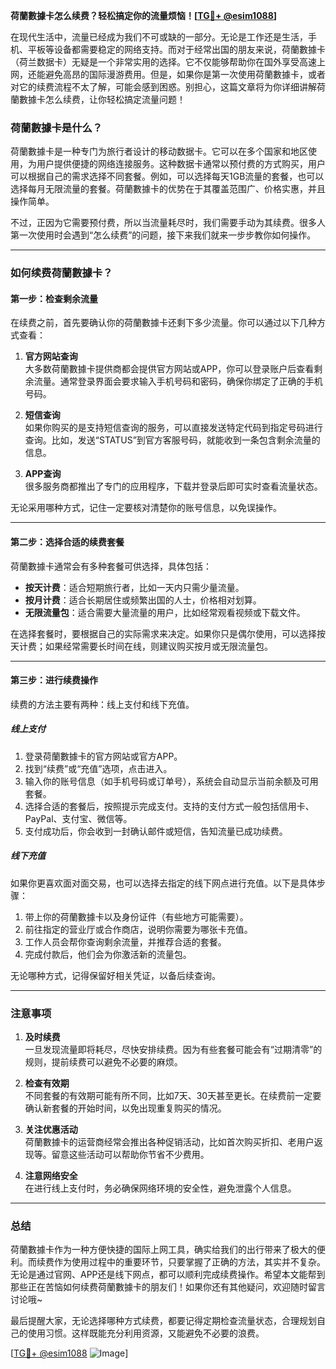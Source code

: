 **荷蘭數據卡怎么续费？轻松搞定你的流量烦恼！[[TG💪+ @esim1088](https://t.me/s/esim1088)]**

在现代生活中，流量已经成为我们不可或缺的一部分。无论是工作还是生活，手机、平板等设备都需要稳定的网络支持。而对于经常出国的朋友来说，荷蘭數據卡（荷兰数据卡）无疑是一个非常实用的选择。它不仅能够帮助你在国外享受高速上网，还能避免高昂的国际漫游费用。但是，如果你是第一次使用荷蘭數據卡，或者对它的续费流程不太了解，可能会感到困惑。别担心，这篇文章将为你详细讲解荷蘭數據卡怎么续费，让你轻松搞定流量问题！

### 荷蘭數據卡是什么？

荷蘭數據卡是一种专门为旅行者设计的移动数据卡。它可以在多个国家和地区使用，为用户提供便捷的网络连接服务。这种数据卡通常以预付费的方式购买，用户可以根据自己的需求选择不同套餐。例如，可以选择每天1GB流量的套餐，也可以选择每月无限流量的套餐。荷蘭數據卡的优势在于其覆盖范围广、价格实惠，并且操作简单。

不过，正因为它需要预付费，所以当流量耗尽时，我们需要手动为其续费。很多人第一次使用时会遇到“怎么续费”的问题，接下来我们就来一步步教你如何操作。

---

### 如何续费荷蘭數據卡？

#### **第一步：检查剩余流量**
在续费之前，首先要确认你的荷蘭數據卡还剩下多少流量。你可以通过以下几种方式查看：

1. **官方网站查询**  
   大多数荷蘭數據卡提供商都会提供官方网站或APP，你可以登录账户后查看剩余流量。通常登录界面会要求输入手机号码和密码，确保你绑定了正确的手机号码。

2. **短信查询**  
   如果你购买的是支持短信查询的服务，可以直接发送特定代码到指定号码进行查询。比如，发送“STATUS”到官方客服号码，就能收到一条包含剩余流量的信息。

3. **APP查询**  
   很多服务商都推出了专门的应用程序，下载并登录后即可实时查看流量状态。

无论采用哪种方式，记住一定要核对清楚你的账号信息，以免误操作。

---

#### **第二步：选择合适的续费套餐**
荷蘭數據卡通常会有多种套餐可供选择，具体包括：

- **按天计费**：适合短期旅行者，比如一天内只需少量流量。
- **按月计费**：适合长期居住或频繁出国的人士，价格相对划算。
- **无限流量包**：适合需要大量流量的用户，比如经常观看视频或下载文件。

在选择套餐时，要根据自己的实际需求来决定。如果你只是偶尔使用，可以选择按天计费；如果经常需要长时间在线，则建议购买按月或无限流量包。

---

#### **第三步：进行续费操作**
续费的方法主要有两种：线上支付和线下充值。

##### **线上支付**
1. 登录荷蘭數據卡的官方网站或官方APP。
2. 找到“续费”或“充值”选项，点击进入。
3. 输入你的账号信息（如手机号码或订单号），系统会自动显示当前余额及可用套餐。
4. 选择合适的套餐后，按照提示完成支付。支持的支付方式一般包括信用卡、PayPal、支付宝、微信等。
5. 支付成功后，你会收到一封确认邮件或短信，告知流量已成功续费。

##### **线下充值**
如果你更喜欢面对面交易，也可以选择去指定的线下网点进行充值。以下是具体步骤：
1. 带上你的荷蘭數據卡以及身份证件（有些地方可能需要）。
2. 前往指定的营业厅或合作商店，说明你需要为哪张卡充值。
3. 工作人员会帮你查询剩余流量，并推荐合适的套餐。
4. 完成付款后，他们会为你激活新的流量包。

无论哪种方式，记得保留好相关凭证，以备后续查询。

---

### 注意事项

1. **及时续费**  
   一旦发现流量即将耗尽，尽快安排续费。因为有些套餐可能会有“过期清零”的规则，提前续费可以避免不必要的麻烦。

2. **检查有效期**  
   不同套餐的有效期可能有所不同，比如7天、30天甚至更长。在续费前一定要确认新套餐的开始时间，以免出现重复购买的情况。

3. **关注优惠活动**  
   荷蘭數據卡的运营商经常会推出各种促销活动，比如首次购买折扣、老用户返现等。留意这些活动可以帮助你节省不少费用。

4. **注意网络安全**  
   在进行线上支付时，务必确保网络环境的安全性，避免泄露个人信息。

---

### 总结

荷蘭數據卡作为一种方便快捷的国际上网工具，确实给我们的出行带来了极大的便利。而续费作为使用过程中的重要环节，只要掌握了正确的方法，其实并不复杂。无论是通过官网、APP还是线下网点，都可以顺利完成续费操作。希望本文能帮到那些正在苦恼如何续费荷蘭數據卡的朋友们！如果你还有其他疑问，欢迎随时留言讨论哦~

最后提醒大家，无论选择哪种方式续费，都要记得定期检查流量状态，合理规划自己的使用习惯。这样既能充分利用资源，又能避免不必要的浪费。

[[TG💪+ @esim1088](https://t.me/s/esim1088) ![Image](https://i.postimg.cc/4NQfJmqS/Snipaste-2025-05-13-00-14-12.png)]